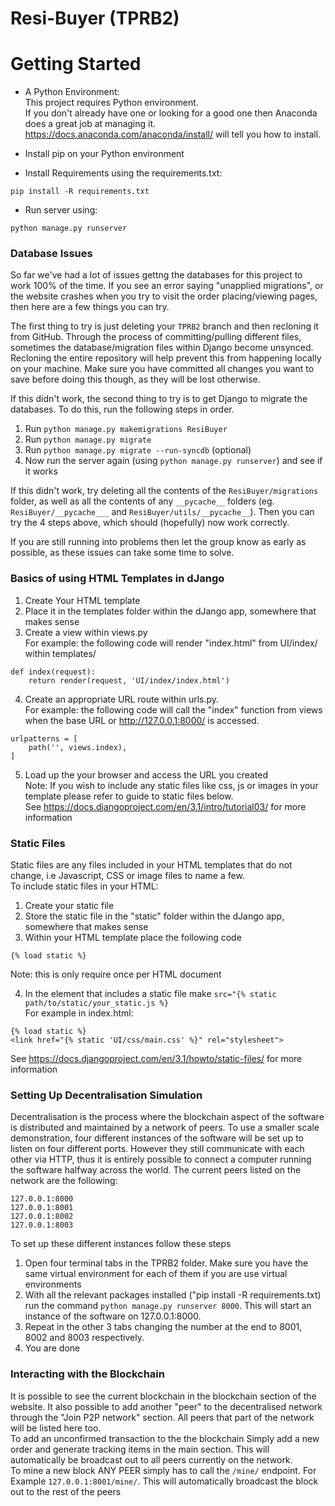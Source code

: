 # Resi-Buyer (TPRB2)

# Getting Started
* A Python Environment:<br>
This project requires Python environment.<br> 
If you don't already have one or looking for a good one then Anaconda does a great job at managing it. https://docs.anaconda.com/anaconda/install/ will tell you how to install.

* Install pip on your Python environment
* Install Requirements using the requirements.txt:<br>
```
pip install -R requirements.txt
```
* Run server using:
```
python manage.py runserver
```

### Database Issues
So far we've had a lot of issues gettng the databases for this project to work 100% of the time. If you see an error saying "unapplied migrations", or the website crashes when you try to visit the order placing/viewing pages, then here are a few things you can try.

The first thing to try is just deleting your ```TPRB2``` branch and then recloning it from GitHub. Through the process of committing/pulling different files, sometimes the database/migration files within Django become unsynced. Recloning the entire repository will help prevent this from happening locally on your machine. Make sure you have committed all changes you want to save before doing this though, as they will be lost otherwise.

If this didn't work, the second thing to try is to get Django to migrate the databases. To do this, run the following steps in order.
1. Run ```python manage.py makemigrations ResiBuyer```
2. Run ```python manage.py migrate```
3. Run ```python manage.py migrate --run-syncdb``` (optional)
4. Now run the server again (using ```python manage.py runserver```) and see if it works

If this didn't work, try deleting all the contents of the ```ResiBuyer/migrations``` folder, as well as all the contents of any ```__pycache__``` folders (eg. ```ResiBuyer/__pycache___``` and ```ResiBuyer/utils/__pycache__```). Then you can try the 4 steps above, which should (hopefully) now work correctly.

If you are still running into problems then let the group know as early as possible, as these issues can take some time to solve.

### Basics of using HTML Templates in dJango
1. Create Your HTML template
2. Place it in the templates folder within the dJango app, somewhere that makes sense
3. Create a view within views.py<br>
For example: the following code will render "index.html" from UI/index/ within templates/
```
def index(request):
    return render(request, 'UI/index/index.html')
```
4. Create an appropriate URL route within urls.py.<br>
For example: the following code will call the "index" function from views when the base URL or http://127.0.0.1:8000/ is accessed.
```
urlpatterns = [
    path('', views.index),
]
```
5. Load up the your browser and access the URL you created\
Note: If you wish to include any static files like css, js or images in your template please refer to guide to static files below.<br>
See https://docs.djangoproject.com/en/3.1/intro/tutorial03/ for more information<br>

### Static Files
Static files are any files included in your HTML templates that do not change, i.e Javascript, CSS or image files to name a few.\
To include static files in your HTML:
1. Create your static file
2. Store the static file in the "static" folder within the dJango app, somewhere that makes sense
3. Within your HTML template place the following code
```
{% load static %}
```
Note: this is only require once per HTML document<br>

4. In the element that includes a static file make ```src="{% static path/to/static/your_static.js %}```<br>
For example in index.html:
```
{% load static %}
<link href="{% static 'UI/css/main.css' %}" rel="stylesheet">
```
See https://docs.djangoproject.com/en/3.1/howto/static-files/ for more information

### Setting Up Decentralisation Simulation
Decentralisation is the process where the blockchain aspect of the software is distributed and maintained by a network of peers. To use a smaller scale demonstration, four different instances of the software will be set up to listen on four different ports. However they still communicate with each other via HTTP, thus it is entirely possible to connect a computer running the software halfway across the world.
The current peers listed on the network are the following:
```
127.0.0.1:8000
127.0.0.1:8001
127.0.0.1:8002
127.0.0.1:8003
```
To set up these different instances follow these steps
1. Open four terminal tabs in the TPRB2 folder. Make sure you have the same virtual environment for each of them if you are use virtual environments
2. With all the relevant packages installed ("pip install -R requirements.txt) run the command ```python manage.py runserver 8000```. This will start an instance of the software on 127.0.0.1:8000.
3. Repeat in the other 3 tabs changing the number at the end to 8001, 8002 and 8003 respectively.
4. You are done

### Interacting with the Blockchain
It is possible to see the current blockchain in the blockchain section of the website. It also possible to add another "peer" to the decentralised network through the "Join P2P network" section. All peers that part of the network will be listed here too.<br>
To add an unconfirmed transaction to the the blockchain Simply add a new order and generate tracking items in the main section. This will automatically be broadcast out to all peers currently on the network.<br>
To mine a new block ANY PEER simply has to call the ```/mine/``` endpoint. For Example ```127.0.0.1:8001/mine/```. This will automatically broadcast the block out to the rest of the peers
